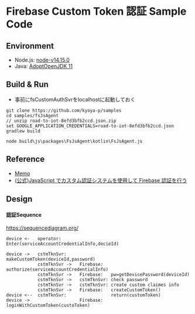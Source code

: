 Firebase Custom Token 認証 Sample Code
====

Environment
----
- Node.js: [node-v14.15.0](https://nodejs.org/ja/download/)
- Java: [AdoptOpenJDK 11](https://adoptopenjdk.net/)

Build & Run
----
- 事前にfsCustomAuthSvrをlocalhostに起動しておく

```
git clone https://github.com/kyoya-p/samples
cd samples/fsJsAgent
// unzip road-to-iot-8efd3bfb2ccd.json.zip
set GOOGLE_APPLICATION_CREDENTIALS=road-to-iot-8efd3bfb2ccd.json
gradlew build

node build\js\packages\FsJsAgent\kotlin\FsJsAgent.js
```

Reference
----
- [Memo](https://qiita.com/shokkaa/private/f3d46cbf31e706498c16)
- [(公式)JavaScript でカスタム認証システムを使用して Firebase 認証を行う](https://firebase.google.com/docs/auth/web/custom-auth?hl=ja)



Design
----
#### 認証Sequence

https://sequencediagram.org/

```sequence:
device <-   operator:                   Enter(serviceAccountCredentialInfo,decieId)

device ->   cstmTknSvr:                 makeCustomToken(deviceId,password)
            cstmTknSvr ->   Firebase:   authorize(serviceAccountCredentialInfo)
            cstmTknSvr ->   Firebase:   pw=getDevicePassword(deviceId)
            cstmTknSvr ->   cstmTknSvr: check password
            cstmTknSvr ->   cstmTknSvr: create custom claimes info
            cstmTknSvr ->   Firebase:   createCustomToken()
device <--  cstmTknSvr:                 return(customToken)
device ->                   Firebase:   loginWithCustomToken(custoToken)
```
